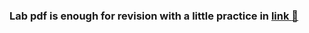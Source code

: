 ### Lab pdf is enough for revision with a little practice in [link :link:](https://onecompiler.com/sqlserver/)
